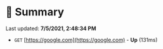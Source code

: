 # 📖 Summary
Last updated: **7/5/2021, 2:48:34 PM**

- `GET` [https://google.com](https://google.com) - **Up** (131ms)
